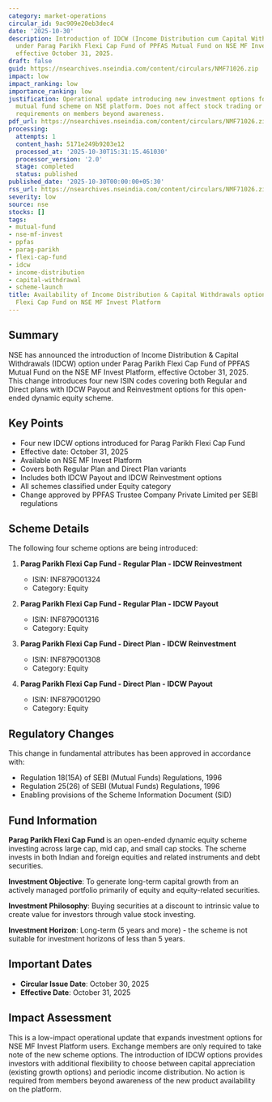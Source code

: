 ```yaml
---
category: market-operations
circular_id: 9ac909e20eb3dec4
date: '2025-10-30'
description: Introduction of IDCW (Income Distribution cum Capital Withdrawal) option
  under Parag Parikh Flexi Cap Fund of PPFAS Mutual Fund on NSE MF Invest Platform
  effective October 31, 2025.
draft: false
guid: https://nsearchives.nseindia.com/content/circulars/NMF71026.zip
impact: low
impact_ranking: low
importance_ranking: low
justification: Operational update introducing new investment options for an existing
  mutual fund scheme on NSE platform. Does not affect stock trading or impose compliance
  requirements on members beyond awareness.
pdf_url: https://nsearchives.nseindia.com/content/circulars/NMF71026.zip
processing:
  attempts: 1
  content_hash: 5171e249b9203e12
  processed_at: '2025-10-30T15:31:15.461030'
  processor_version: '2.0'
  stage: completed
  status: published
published_date: '2025-10-30T00:00:00+05:30'
rss_url: https://nsearchives.nseindia.com/content/circulars/NMF71026.zip
severity: low
source: nse
stocks: []
tags:
- mutual-fund
- nse-mf-invest
- ppfas
- parag-parikh
- flexi-cap-fund
- idcw
- income-distribution
- capital-withdrawal
- scheme-launch
title: Availability of Income Distribution & Capital Withdrawals option of Parag Parikh
  Flexi Cap Fund on NSE MF Invest Platform
---
```


## Summary

NSE has announced the introduction of Income Distribution & Capital Withdrawals (IDCW) option under Parag Parikh Flexi Cap Fund of PPFAS Mutual Fund on the NSE MF Invest Platform, effective October 31, 2025. This change introduces four new ISIN codes covering both Regular and Direct plans with IDCW Payout and Reinvestment options for this open-ended dynamic equity scheme.

## Key Points

- Four new IDCW options introduced for Parag Parikh Flexi Cap Fund
- Effective date: October 31, 2025
- Available on NSE MF Invest Platform
- Covers both Regular Plan and Direct Plan variants
- Includes both IDCW Payout and IDCW Reinvestment options
- All schemes classified under Equity category
- Change approved by PPFAS Trustee Company Private Limited per SEBI regulations

## Scheme Details

The following four scheme options are being introduced:

1. **Parag Parikh Flexi Cap Fund - Regular Plan - IDCW Reinvestment**
   - ISIN: INF879O01324
   - Category: Equity

2. **Parag Parikh Flexi Cap Fund - Regular Plan - IDCW Payout**
   - ISIN: INF879O01316
   - Category: Equity

3. **Parag Parikh Flexi Cap Fund - Direct Plan - IDCW Reinvestment**
   - ISIN: INF879O01308
   - Category: Equity

4. **Parag Parikh Flexi Cap Fund - Direct Plan - IDCW Payout**
   - ISIN: INF879O01290
   - Category: Equity

## Regulatory Changes

This change in fundamental attributes has been approved in accordance with:
- Regulation 18(15A) of SEBI (Mutual Funds) Regulations, 1996
- Regulation 25(26) of SEBI (Mutual Funds) Regulations, 1996
- Enabling provisions of the Scheme Information Document (SID)

## Fund Information

**Parag Parikh Flexi Cap Fund** is an open-ended dynamic equity scheme investing across large cap, mid cap, and small cap stocks. The scheme invests in both Indian and foreign equities and related instruments and debt securities.

**Investment Objective**: To generate long-term capital growth from an actively managed portfolio primarily of equity and equity-related securities.

**Investment Philosophy**: Buying securities at a discount to intrinsic value to create value for investors through value stock investing.

**Investment Horizon**: Long-term (5 years and more) - the scheme is not suitable for investment horizons of less than 5 years.

## Important Dates

- **Circular Issue Date**: October 30, 2025
- **Effective Date**: October 31, 2025

## Impact Assessment

This is a low-impact operational update that expands investment options for NSE MF Invest Platform users. Exchange members are only required to take note of the new scheme options. The introduction of IDCW options provides investors with additional flexibility to choose between capital appreciation (existing growth options) and periodic income distribution. No action is required from members beyond awareness of the new product availability on the platform.